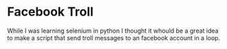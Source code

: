 # Facebook Troll
While I was learning selenium in python I thought it whould be a great idea to make a script that
send troll messages to an facebook account in a loop.
